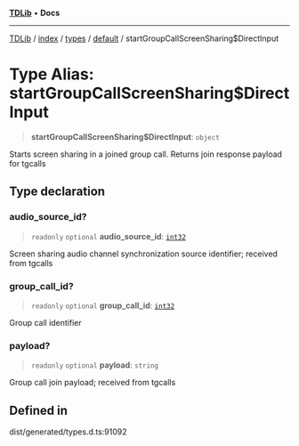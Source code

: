 [**TDLib**](../../../../../../README.md) • **Docs**

***

[TDLib](../../../../../../modules.md) / [index](../../../../../README.md) / [types](../../../README.md) / [default](../README.md) / startGroupCallScreenSharing$DirectInput

# Type Alias: startGroupCallScreenSharing$DirectInput

> **startGroupCallScreenSharing$DirectInput**: `object`

Starts screen sharing in a joined group call. Returns join response payload for tgcalls

## Type declaration

### audio\_source\_id?

> `readonly` `optional` **audio\_source\_id**: [`int32`](int32-1.md)

Screen sharing audio channel synchronization source identifier; received from tgcalls

### group\_call\_id?

> `readonly` `optional` **group\_call\_id**: [`int32`](int32-1.md)

Group call identifier

### payload?

> `readonly` `optional` **payload**: `string`

Group call join payload; received from tgcalls

## Defined in

dist/generated/types.d.ts:91092
